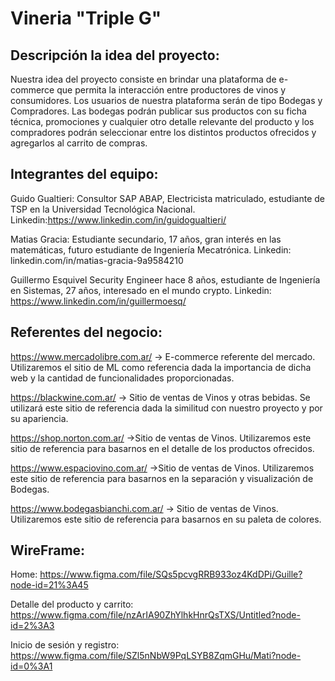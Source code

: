 # Vineria "Triple G"

## Descripción la idea del proyecto:

Nuestra idea del proyecto consiste en brindar una plataforma de e-commerce que permita la interacción entre productores de vinos y consumidores. 
Los usuarios de nuestra plataforma serán de tipo Bodegas y Compradores. 
Las bodegas podrán publicar sus productos con su ficha técnica, promociones y cualquier otro detalle relevante del producto y los compradores podrán seleccionar entre los distintos productos ofrecidos y agregarlos al carrito de compras. 

## Integrantes del equipo: 

Guido Gualtieri:
Consultor SAP ABAP, Electricista matriculado, estudiante de TSP en la Universidad Tecnológica Nacional.
Linkedin:https://www.linkedin.com/in/guidogualtieri/

Matias Gracia: 
Estudiante secundario, 17 años, gran interés en las matemáticas, futuro estudiante de Ingeniería Mecatrónica. 
Linkedin: linkedin.com/in/matias-gracia-9a9584210

Guillermo Esquivel
Security Engineer hace 8 años, estudiante de Ingeniería en Sistemas, 27 años, interesado en el mundo crypto. 
Linkedin: https://www.linkedin.com/in/guillermoesq/ 

## Referentes del negocio: 

https://www.mercadolibre.com.ar/ -> E-commerce referente del mercado. Utilizaremos el sitio de ML como referencia dada la importancia de dicha web y la cantidad de funcionalidades proporcionadas. 

https://blackwine.com.ar/ -> Sitio de ventas de Vinos y otras bebidas. Se utilizará este sitio de referencia dada la similitud con nuestro proyecto y por su apariencia. 

https://shop.norton.com.ar/ ->Sitio de ventas de Vinos. Utilizaremos este sitio de referencia para basarnos en el detalle de los productos ofrecidos. 

https://www.espaciovino.com.ar/ ->Sitio de ventas de Vinos. Utilizaremos este sitio de referencia para basarnos en la separación y visualización de Bodegas. 

https://www.bodegasbianchi.com.ar/ -> Sitio de ventas de Vinos. Utilizaremos este sitio de referencia para basarnos en su paleta de colores.

## WireFrame:

Home:
 https://www.figma.com/file/SQs5pcvgRRB933oz4KdDPi/Guille?node-id=21%3A45 

Detalle del producto y carrito:
https://www.figma.com/file/nzArIA90ZhYlhkHnrQsTXS/Untitled?node-id=2%3A3

Inicio de sesión y registro:
https://www.figma.com/file/SZl5nNbW9PqLSYB8ZqmGHu/Mati?node-id=0%3A1




